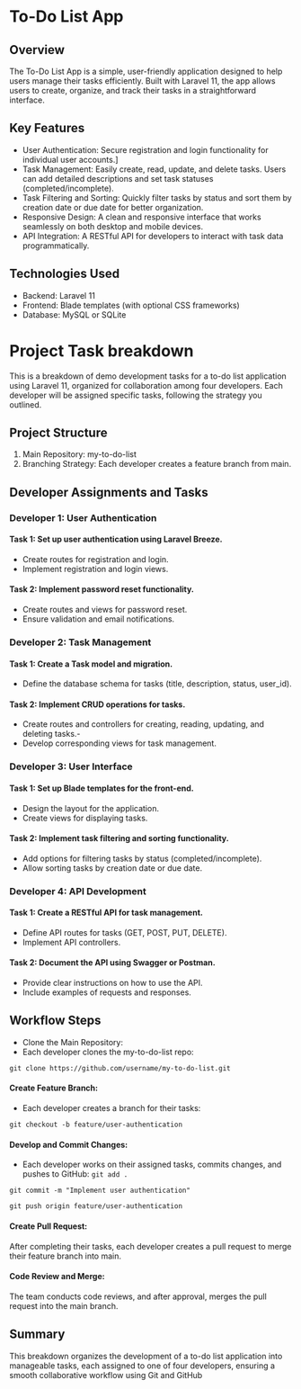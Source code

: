 
# To-Do List App
## Overview
The To-Do List App is a simple, user-friendly application designed to help users manage their tasks efficiently. Built with Laravel 11, the app allows users to create, organize, and track their tasks in a straightforward interface.

## Key Features
- User Authentication: Secure registration and login functionality for individual user accounts.]
- Task Management: Easily create, read, update, and delete tasks. Users can add detailed descriptions and set task statuses (completed/incomplete).
- Task Filtering and Sorting: Quickly filter tasks by status and sort them by creation date or due date for better organization.
- Responsive Design: A clean and responsive interface that works seamlessly on both desktop and mobile devices.
- API Integration: A RESTful API for developers to interact with task data programmatically.
## Technologies Used
- Backend: Laravel 11
- Frontend: Blade templates (with optional CSS frameworks)
- Database: MySQL or SQLite

# Project Task breakdown 
 This is a breakdown of demo development tasks for a to-do list application using Laravel 11, organized for collaboration among four developers. Each developer will be assigned specific tasks, following the strategy you outlined.

## Project Structure
1. Main Repository: my-to-do-list
2. Branching Strategy: Each developer creates a feature branch from main.
## Developer Assignments and Tasks
### Developer 1: User Authentication
#### Task 1: Set up user authentication using Laravel Breeze.
- Create routes for registration and login.
- Implement registration and login views.
#### Task 2: Implement password reset functionality.
- Create routes and views for password reset.
- Ensure validation and email notifications.
### Developer 2: Task Management
#### Task 1: Create a Task model and migration.
- Define the database schema for tasks (title, description, status, user_id).
#### Task 2: Implement CRUD operations for tasks.
- Create routes and controllers for creating, reading, updating, and deleting tasks.-
- Develop corresponding views for task management.
### Developer 3: User Interface
#### Task 1: Set up Blade templates for the front-end.
- Design the layout for the application.
- Create views for displaying tasks.
#### Task 2: Implement task filtering and sorting functionality.
- Add options for filtering tasks by status (completed/incomplete).
- Allow sorting tasks by creation date or due date.
### Developer 4: API Development
#### Task 1: Create a RESTful API for task management.
- Define API routes for tasks (GET, POST, PUT, DELETE).
- Implement API controllers.
#### Task 2: Document the API using Swagger or Postman.
- Provide clear instructions on how to use the API.
- Include examples of requests and responses.
## Workflow Steps
- Clone the Main Repository:
- Each developer clones the my-to-do-list repo:

``git clone https://github.com/username/my-to-do-list.git``

#### Create Feature Branch:
- Each developer creates a branch for their tasks:

``git checkout -b feature/user-authentication``
#### Develop and Commit Changes:
- Each developer works on their assigned tasks, commits changes, and pushes to GitHub:
``git add .`` 

``git commit -m "Implement user authentication"``

``git push origin feature/user-authentication``
#### Create Pull Request:
After completing their tasks, each developer creates a pull request to merge their feature branch into main.
#### Code Review and Merge:
The team conducts code reviews, and after approval, merges the pull request into the main branch.

## Summary
This breakdown organizes the development of a to-do list application into manageable tasks, each assigned to one of four developers, ensuring a smooth collaborative workflow using Git and GitHub